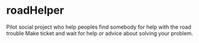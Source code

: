 # roadHelper
Pilot social project who help peoples find somebody for help with the road trouble
Make ticket and wait for help or advice about solving your problem.
